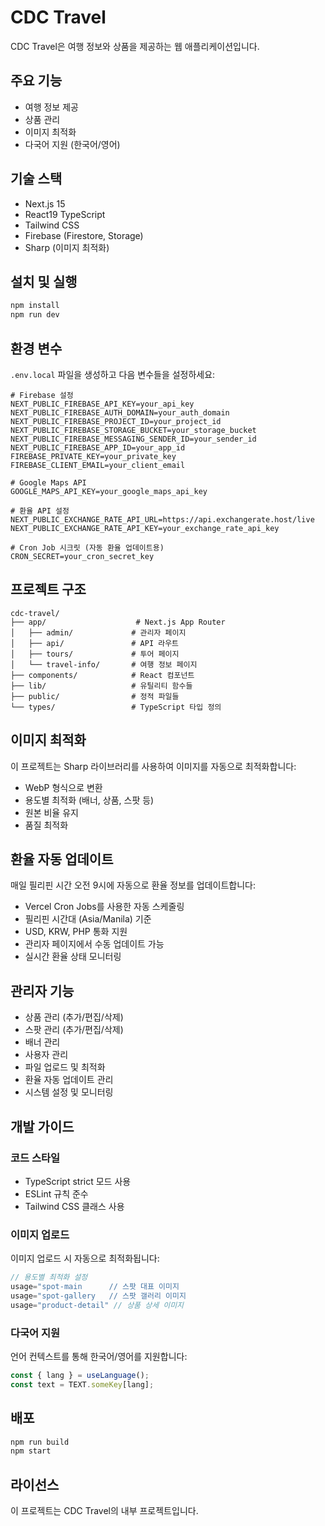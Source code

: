 # CDC Travel

CDC Travel은 여행 정보와 상품을 제공하는 웹 애플리케이션입니다.

## 주요 기능

- 여행 정보 제공
- 상품 관리
- 이미지 최적화
- 다국어 지원 (한국어/영어)

## 기술 스택

- Next.js 15
- React19 TypeScript
- Tailwind CSS
- Firebase (Firestore, Storage)
- Sharp (이미지 최적화)

## 설치 및 실행

```bash
npm install
npm run dev
```

## 환경 변수

`.env.local` 파일을 생성하고 다음 변수들을 설정하세요:

```
# Firebase 설정
NEXT_PUBLIC_FIREBASE_API_KEY=your_api_key
NEXT_PUBLIC_FIREBASE_AUTH_DOMAIN=your_auth_domain
NEXT_PUBLIC_FIREBASE_PROJECT_ID=your_project_id
NEXT_PUBLIC_FIREBASE_STORAGE_BUCKET=your_storage_bucket
NEXT_PUBLIC_FIREBASE_MESSAGING_SENDER_ID=your_sender_id
NEXT_PUBLIC_FIREBASE_APP_ID=your_app_id
FIREBASE_PRIVATE_KEY=your_private_key
FIREBASE_CLIENT_EMAIL=your_client_email

# Google Maps API
GOOGLE_MAPS_API_KEY=your_google_maps_api_key

# 환율 API 설정
NEXT_PUBLIC_EXCHANGE_RATE_API_URL=https://api.exchangerate.host/live
NEXT_PUBLIC_EXCHANGE_RATE_API_KEY=your_exchange_rate_api_key

# Cron Job 시크릿 (자동 환율 업데이트용)
CRON_SECRET=your_cron_secret_key
```

## 프로젝트 구조

```
cdc-travel/
├── app/                    # Next.js App Router
│   ├── admin/             # 관리자 페이지
│   ├── api/               # API 라우트
│   ├── tours/             # 투어 페이지
│   └── travel-info/       # 여행 정보 페이지
├── components/            # React 컴포넌트
├── lib/                   # 유틸리티 함수들
├── public/                # 정적 파일들
└── types/                 # TypeScript 타입 정의
```

## 이미지 최적화

이 프로젝트는 Sharp 라이브러리를 사용하여 이미지를 자동으로 최적화합니다:

- WebP 형식으로 변환
- 용도별 최적화 (배너, 상품, 스팟 등)
- 원본 비율 유지
- 품질 최적화

## 환율 자동 업데이트

매일 필리핀 시간 오전 9시에 자동으로 환율 정보를 업데이트합니다:

- Vercel Cron Jobs를 사용한 자동 스케줄링
- 필리핀 시간대 (Asia/Manila) 기준
- USD, KRW, PHP 통화 지원
- 관리자 페이지에서 수동 업데이트 가능
- 실시간 환율 상태 모니터링

## 관리자 기능

- 상품 관리 (추가/편집/삭제)
- 스팟 관리 (추가/편집/삭제)
- 배너 관리
- 사용자 관리
- 파일 업로드 및 최적화
- 환율 자동 업데이트 관리
- 시스템 설정 및 모니터링

## 개발 가이드

### 코드 스타일

- TypeScript strict 모드 사용
- ESLint 규칙 준수
- Tailwind CSS 클래스 사용

### 이미지 업로드

이미지 업로드 시 자동으로 최적화됩니다:

```typescript
// 용도별 최적화 설정
usage="spot-main      // 스팟 대표 이미지
usage="spot-gallery   // 스팟 갤러리 이미지
usage="product-detail" // 상품 상세 이미지
```

### 다국어 지원

언어 컨텍스트를 통해 한국어/영어를 지원합니다:

```typescript
const { lang } = useLanguage();
const text = TEXT.someKey[lang];
```

## 배포

```bash
npm run build
npm start
```

## 라이선스

이 프로젝트는 CDC Travel의 내부 프로젝트입니다.
